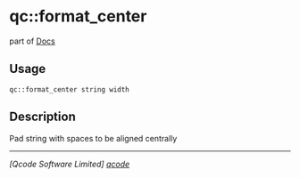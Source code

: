 qc::format_center
=================

part of [Docs](.)

Usage
-----
`qc::format_center string width`

Description
-----------
Pad string with spaces to be aligned centrally

----------------------------------
*[Qcode Software Limited] [qcode]*

[qcode]: www.qcode.co.uk "Qcode Software"